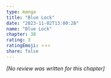 ```yaml
---
type: manga
title: "Blue Lock"
date: "2023-11-02T13:00:28"
name: "Blue Lock"
chapter: 38
rating: 3
ratingEmoji: ⭐️⭐️⭐️
share: false
---
```


*[No review was written for this chapter]*
